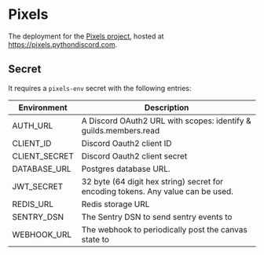 # Pixels

The deployment for the [Pixels project](https://git.pydis.com/pixels-v2), hosted at https://pixels.pythondiscord.com.

## Secret

It requires a `pixels-env` secret with the following entries:

| Environment   | Description                                                                                             |
|---------------|---------------------------------------------------------------------------------------------------------|
| AUTH_URL      | A Discord OAuth2 URL with scopes: identify & guilds.members.read                                        |
| CLIENT_ID     | Discord Oauth2 client ID                                                                                |
| CLIENT_SECRET | Discord Oauth2 client secret                                                                            |
| DATABASE_URL  | Postgres database URL.                                                                                  |
| JWT_SECRET    | 32 byte (64 digit hex string) secret for encoding tokens. Any value can be used.                        |
| REDIS_URL     | Redis storage URL                                                                                       |
| SENTRY_DSN    | The Sentry DSN to send sentry events to                                                                 |
| WEBHOOK_URL   | The webhook to periodically post the canvas state to                                                    |
